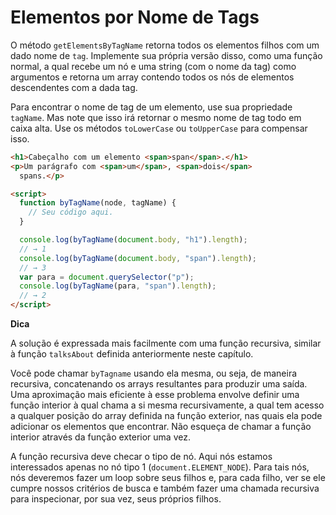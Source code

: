 # Elementos por Nome de Tags

O método `getElementsByTagName` retorna todos os elementos filhos com um dado nome de `tag`. Implemente sua própria versão disso, como uma função normal, a qual recebe um nó e uma string (com o nome da tag) como argumentos e retorna um array contendo todos os nós de elementos descendentes com a dada tag.

Para encontrar o nome de tag de um elemento, use sua propriedade `tagName`. Mas note que isso irá retornar o mesmo nome de tag todo em caixa alta. Use os métodos `toLowerCase` ou `toUpperCase` para compensar isso.

```html
<h1>Cabeçalho com um elemento <span>span</span>.</h1>
<p>Um parágrafo com <span>um</span>, <span>dois</span>
  spans.</p>

<script>
  function byTagName(node, tagName) {
    // Seu código aqui.
  }

  console.log(byTagName(document.body, "h1").length);
  // → 1
  console.log(byTagName(document.body, "span").length);
  // → 3
  var para = document.querySelector("p");
  console.log(byTagName(para, "span").length);
  // → 2
</script>
```

**Dica**

A solução é expressada mais facilmente com uma função recursiva, similar à função `talksAbout` definida anteriormente neste capítulo.

Você pode chamar `byTagname` usando ela mesma, ou seja, de maneira recursiva, concatenando os arrays resultantes para produzir uma saída. Uma aproximação mais eficiente à esse problema envolve definir uma função interior à qual chama a si mesma recursivamente, a qual tem acesso a qualquer posição do array definida na função exterior, nas quais ela pode adicionar os elementos que encontrar. Não esqueça de chamar a função interior através da função exterior uma vez.

A função recursiva deve checar o tipo de nó. Aqui nós estamos interessados apenas no nó tipo 1 (`document.ELEMENT_NODE`). Para tais nós, nós deveremos fazer um loop sobre seus filhos e, para cada filho, ver se ele cumpre nossos critérios de busca e também fazer uma chamada recursiva para inspecionar, por sua vez, seus próprios filhos.
